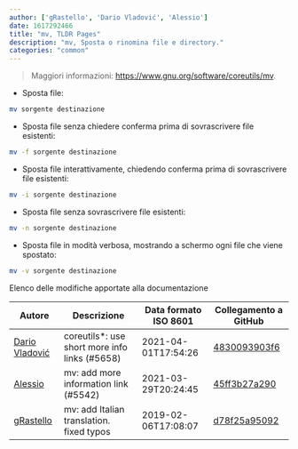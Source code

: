 ```yaml
---
author: ['gRastello', 'Dario Vladović', 'Alessio']
date: 1617292466
title: "mv, TLDR Pages"
description: "mv, Sposta o rinomina file e directory."
categories: "common"
---
```

> Maggiori informazioni: <https://www.gnu.org/software/coreutils/mv>.

- Sposta file:

```bash
mv sorgente destinazione
```

- Sposta file senza chiedere conferma prima di sovrascrivere file esistenti:

```bash
mv -f sorgente destinazione
```

- Sposta file interattivamente, chiedendo conferma prima di sovrascrivere file esistenti:

```bash
mv -i sorgente destinazione
```

- Sposta file senza sovrascrivere file esistenti:

```bash
mv -n sorgente destinazione
```

- Sposta file in modità verbosa, mostrando a schermo ogni file che viene spostato:

```bash
mv -v sorgente destinazione
```
Elenco delle modifiche apportate alla documentazione


Autore | Descrizione | Data formato ISO 8601 | Collegamento a GitHub
------|-----|-----|-----
[Dario Vladović](mailto:d.vladimyr@gmail.com) | coreutils*: use short more info links (#5658) | 2021-04-01T17:54:26 | [4830093903f6](https://github.com/tldr-pages/tldr/commit/4830093903f66ccf3ebbc2ecf477286e45edac59)
[Alessio](mailto:25589202+tomadojuice@users.noreply.github.com) | mv: add more information link (#5542) | 2021-03-29T20:24:45 | [45ff3b27a290](https://github.com/tldr-pages/tldr/commit/45ff3b27a290a760ee43340226e4e85e2091dbfc)
[gRastello](mailto:gabriele.rastello@edu.unito.it) | mv: add Italian translation. fixed typos | 2019-02-06T17:08:07 | [d78f25a95092](https://github.com/tldr-pages/tldr/commit/d78f25a950922b7c414c28d630dcc1e364fcabb1)


